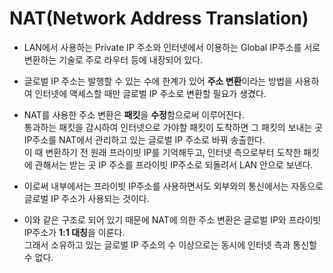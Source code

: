 # NAT(Network Address Translation)

* LAN에서 사용하는 Private IP 주소와 인터넷에서 이용하는 Global IP주소를 서로 변환하는 기술로 주로 라우터 등에 내장되어 있다.

* 글로벌 IP 주소는 발행할 수 있는 수에 한계가 있어 <b>주소 변환</b>이라는 방법을 사용하여 인터넷에 액세스할 때만 글로벌 IP 주소로 변환할 필요가 생겼다.

* NAT를 사용한 주소 변환은 <b>패킷</b>을 <b>수정</b>함으로써 이루어진다. <br> 통과하는 패킷을 감시하여 인터넷으로 가야할 패킷이 도착하면 그 패킷의 보내는 곳 IP주소를 NAT에서 관리하고 있는 글로벌 IP 주소로 바꿔 송출한다. <br> 이 때 변환하기 전 원래 프라이빗 IP를 기억해두고, 인터넷 측으로부터 도착한 패킷에 관해서는 받는 곳 IP 주소를 프라이빗 IP주소로 되돌려서 LAN 안으로 보낸다.

* 이로써 내부에서는 프라이빗 IP주소를 사용하면서도 외부와의 통신에서는 자동으로 글로벌 IP 주소가 사용되는 것이다.

* 이와 같은 구조로 되어 있기 때문에 NAT에 의한 주소 변환은 글로벌 IP와 프라이빗 IP주소가 <b>1:1 대칭</b>을 이룬다. <br> 그래서 소유하고 있는 글로벌 IP 주소의 수 이상으로는 동시에 인터넷 측과 통신할 수 없다.
